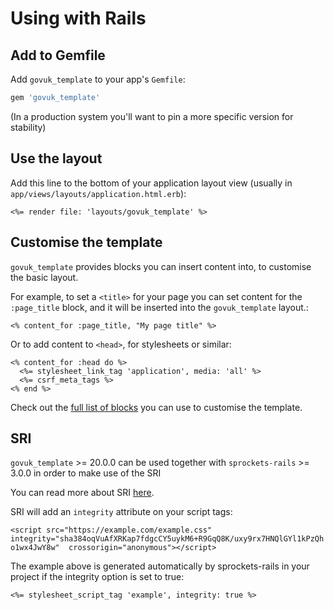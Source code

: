 # Using with Rails

## Add to Gemfile

Add `govuk_template` to your app's `Gemfile`:

```ruby
gem 'govuk_template'
```

(In a production system you'll want to pin a more specific version for stability)

## Use the layout

Add this line to the bottom of your application layout view (usually in `app/views/layouts/application.html.erb`):

```erb
<%= render file: 'layouts/govuk_template' %>
```

## Customise the template

`govuk_template` provides blocks you can insert content into, to customise the basic layout.

For example, to set a `<title>` for your page you can set content for the `:page_title` block, and it will be inserted into the `govuk_template` layout.:

```
<% content_for :page_title, "My page title" %>
```

Or to add content to `<head>`, for stylesheets or similar:

```
<% content_for :head do %>
  <%= stylesheet_link_tag 'application', media: 'all' %>
  <%= csrf_meta_tags %>
<% end %>
```

Check out the [full list of blocks](template-blocks.md) you can use to customise the template.

## SRI 

`govuk_template` >= 20.0.0 can be used together with `sprockets-rails` >= 3.0.0 in order to make use of the SRI 

You can read more about SRI [here](https://developer.mozilla.org/en-US/docs/Web/Security/Subresource_Integrity).

SRI will add an `integrity` attribute on your script tags:

`<script src="https://example.com/example.css" 
integrity="sha384oqVuAfXRKap7fdgcCY5uykM6+R9GqQ8K/uxy9rx7HNQlGYl1kPzQho1wx4JwY8w" 
crossorigin="anonymous"></script>`

The example above is generated automatically by sprockets-rails in your project if the integrity option is set to true:

`<%= stylesheet_script_tag 'example', integrity: true %>`

